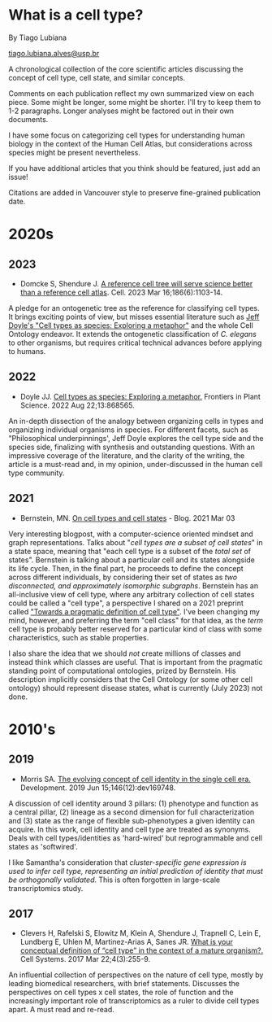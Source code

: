 # What is a cell type? 

By Tiago Lubiana 

tiago.lubiana.alves@usp.br

A chronological collection of the core scientific articles discussing the concept of cell type, cell state, and similar concepts.

Comments on each publication reflect my own summarized view on each piece. Some might be longer, some might be shorter. I'll try to keep them to 1-2 paragraphs.
Longer analyses might be factored out in their own documents. 

I have some focus on categorizing cell types for understanding human biology in the context of the Human Cell Atlas, but considerations across species might be present nevertheless.

If you have additional articles that you think should be featured, just add an issue! 

Citations are added in Vancouver style to preserve fine-grained publication date.


# 2020s

## 2023 

- Domcke S, Shendure J. [A reference cell tree will serve science better than a reference cell atlas](https://doi.org/10.1016/j.cell.2023.02.016). Cell. 2023 Mar 16;186(6):1103-14. 

A pledge for an ontogenetic tree as the reference for classifying cell types. It brings exciting points of view, but misses essential literature such as [Jeff Doyle's "Cell types as species: Exploring a metaphor"](https://doi.org/10.3389/fpls.2022.868565) and the whole Cell Ontology endeavor. It extends the ontogenetic classification of *C. elegans* to other organisms, but requires critical technical advances before applying to humans.


## 2022 

- Doyle JJ. [Cell types as species: Exploring a metaphor.](https://doi.org/10.3389/fpls.2022.868565) Frontiers in Plant Science. 2022 Aug 22;13:868565.

An in-depth dissection of the analogy between organizing cells in types and organizing individual organisms in species. For different facets, such as "Philosophical underpinnings', Jeff Doyle explores the cell type side and the species side, finalizing with synthesis and outstanding questions. With an impressive coverage of the literature, and the clarity of the writing, the article is a must-read and, in my opinion, under-discussed in the human cell type community.  

## 2021

- Bernstein, MN.  [On cell types and cell states](https://mbernste.github.io/posts/cell_types_cell_states/)  - Blog. 2021 Mar 03

Very interesting blogpost, with a computer-science oriented mindset and graph representations. Talks about "*cell types are a subset of cell states*" in a state space, meaning that "each cell type is a subset of the *total set* of states". Bernstein is talking about a particular cell and its states alongside its life cycle. Then, in the final part, he proceeds to define the concept across different individuals, by considering their set of states as *two disconnected, and approximately isomorphic subgraphs*. Bernstein has an all-inclusive view of cell type, where any arbitrary collection of cell states could be called a "cell type", a perspective I shared on a 2021 preprint called ["Towards a pragmatic definition of cell type"](https://www.authorea.com/users/384178/articles/501068-towards-a-pragmatic-definition-of-cell-type). I've been changing my mind, however, and preferring the term "cell class" for that idea, as the *term* cell type is probably better reserved for a particular kind of class with some characteristics, such as stable properties. 

I also share the idea that we should *not* create millions of classes and instead think which classes are useful. That is important from the pragmatic standing point of computational ontologies, prized by Bernstein. His description implicitly considers that the Cell Ontology (or some other cell ontology) should represent disease states, what is currently (July 2023) not done. 

# 2010's

## 2019 
- Morris SA. [The evolving concept of cell identity in the single cell era.](https://doi.org/10.1242/dev.169748) Development. 2019 Jun 15;146(12):dev169748.

A discussion of cell identity around 3 pillars: (1) phenotype and function as a central pillar, (2) lineage as a second dimension for full characterization and (3) state as the range of flexible sub-phenotypes a given identity can acquire. In this work, cell identity and cell type are treated as synonyms. Deals with cell types/identities as 'hard-wired' but reprogrammable and cell states as 'softwired'. 

I like Samantha's consideration that  *cluster-specific gene expression is used to infer cell type, representing an initial prediction of identity that must be orthogonally validated*. This is often forgotten in large-scale transcriptomics study. 

## 2017
- Clevers H, Rafelski S, Elowitz M, Klein A, Shendure J, Trapnell C, Lein E, Lundberg E, Uhlen M, Martinez-Arias A, Sanes JR. [What is your conceptual definition of “cell type” in the context of a mature organism?.](https://doi.org/10.1016/j.cels.2017.03.006) Cell Systems. 2017 Mar 22;4(3):255-9.

An influential collection of perspectives on the nature of cell type, mostly by leading biomedical researchers, with brief statements. Discusses the perspectives on cell types x cell states, the role of function and the increasingly important role of transcriptomics as a ruler to divide cell types apart. A must read and re-read.  


